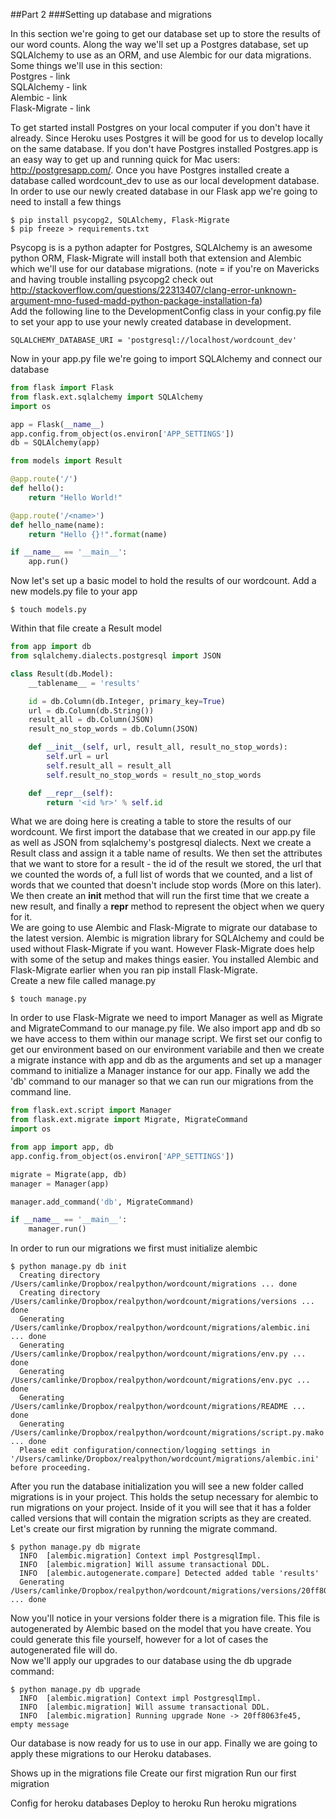 ##Part 2
###Setting up database and migrations

In this section we're going to get our database set up to store the results of our word counts. Along the way we'll set up a Postgres database, set up SQLAlchemy to use as an ORM, and use Alembic for our data migrations.
<br>
Some things we'll use in this section:
<br>
Postgres - link <br>
SQLAlchemy - link <br>
Alembic - link <br>
Flask-Migrate - link <br>

To get started install Postgres on your local computer if you don't have it already. Since Heroku uses Postgres it will be good for us to develop locally on the same database. If you don't have Postgres installed Postgres.app is an easy way to get up and running quick for Mac users: http://postgresapp.com/. Once you have Postgres installed create a database called wordcount_dev to use as our local development database. In order to use our newly created database in our Flask app we're going to need to install a few things
```
$ pip install psycopg2, SQLAlchemy, Flask-Migrate
$ pip freeze > requirements.txt
```
Psycopg is is a python adapter for Postgres, SQLAlchemy is an awesome python ORM, Flask-Migrate will install both that extension and Alembic which we'll use for our database migrations. (note = if you're on Mavericks and having trouble installing psycopg2 check out http://stackoverflow.com/questions/22313407/clang-error-unknown-argument-mno-fused-madd-python-package-installation-fa)
<br>
Add the following line to the DevelopmentConfig class in your config.py file to set your app to use your newly created database in development.
```
SQLALCHEMY_DATABASE_URI = 'postgresql://localhost/wordcount_dev'
```
Now in your app.py file we're going to import SQLAlchemy and connect our database
```python
from flask import Flask
from flask.ext.sqlalchemy import SQLAlchemy
import os

app = Flask(__name__)
app.config.from_object(os.environ['APP_SETTINGS'])
db = SQLAlchemy(app)

from models import Result

@app.route('/')
def hello():
    return "Hello World!"

@app.route('/<name>')
def hello_name(name):
    return "Hello {}!".format(name)

if __name__ == '__main__':
    app.run()
```

Now let's set up a basic model to hold the results of our wordcount. Add a new models.py file to your app
```
$ touch models.py
```
Within that file create a Result model
```python
from app import db
from sqlalchemy.dialects.postgresql import JSON

class Result(db.Model):
    __tablename__ = 'results'

    id = db.Column(db.Integer, primary_key=True)
    url = db.Column(db.String())
    result_all = db.Column(JSON)
    result_no_stop_words = db.Column(JSON)

    def __init__(self, url, result_all, result_no_stop_words):
        self.url = url
        self.result_all = result_all
        self.result_no_stop_words = result_no_stop_words

    def __repr__(self):
        return '<id %r>' % self.id
```
What we are doing here is creating a table to store the results of our wordcount. We first import the database that we created in our app.py file as well as JSON from sqlalchemy's postgresql dialects. Next we create a Result class and assign it a table name of results. We then set the attributes that we want to store for a result - the id of the result we stored, the url that we counted the words of, a full list of words that we counted, and a list of words that we counted that doesn't include stop words (More on this later). We then create an __init__ method that will run the first time that we create a new result, and finally a __repr__ method to represent the object when we query for it.
<br>
We are going to use Alembic and Flask-Migrate to migrate our database to the latest version. Alembic is migration library for SQLAlchemy and could be used without Flask-Migrate if you want. However Flask-Migrate does help with some of the setup and makes things easier. You installed Alembic and Flask-Migrate earlier when you ran pip install Flask-Migrate. 
<br>
Create a new file called manage.py
```
$ touch manage.py
```
In order to use Flask-Migrate we need to import Manager as well as Migrate and MigrateCommand to our manage.py file. We also import app and db so we have access to them within our manage script. We first set our config to get our environment based on our environment variabile and then we create a migrate instance with app and db as the arguments and set up a manager command to initialize a Manager instance for our app. Finally we add the 'db' command to our manager so that we can run our migrations from the command line.

```python
from flask.ext.script import Manager
from flask.ext.migrate import Migrate, MigrateCommand
import os

from app import app, db
app.config.from_object(os.environ['APP_SETTINGS'])

migrate = Migrate(app, db)
manager = Manager(app)

manager.add_command('db', MigrateCommand)

if __name__ == '__main__':
    manager.run()
```
In order to run our migrations we first must initialize alembic
```
$ python manage.py db init
  Creating directory /Users/camlinke/Dropbox/realpython/wordcount/migrations ... done
  Creating directory /Users/camlinke/Dropbox/realpython/wordcount/migrations/versions ... done
  Generating /Users/camlinke/Dropbox/realpython/wordcount/migrations/alembic.ini ... done
  Generating /Users/camlinke/Dropbox/realpython/wordcount/migrations/env.py ... done
  Generating /Users/camlinke/Dropbox/realpython/wordcount/migrations/env.pyc ... done
  Generating /Users/camlinke/Dropbox/realpython/wordcount/migrations/README ... done
  Generating /Users/camlinke/Dropbox/realpython/wordcount/migrations/script.py.mako ... done
  Please edit configuration/connection/logging settings in '/Users/camlinke/Dropbox/realpython/wordcount/migrations/alembic.ini' before proceeding.
```
After you run the database initialization you will see a new folder called migrations is in your project. This holds the setup necessary for alembic to run migrations on your project. Inside of it you will see that it has a folder called versions that will contain the migration scripts as they are created. Let's create our first migration by running the migrate command.
```
$ python manage.py db migrate
  INFO  [alembic.migration] Context impl PostgresqlImpl.
  INFO  [alembic.migration] Will assume transactional DDL.
  INFO  [alembic.autogenerate.compare] Detected added table 'results'
  Generating /Users/camlinke/Dropbox/realpython/wordcount/migrations/versions/20ff8063fe45_.py ... done
```
Now you'll notice in your versions folder there is a migration file. This file is autogenerated by Alembic based on the model that you have create. You could generate this file yourself, however for a lot of cases the autogenerated file will do.
<br>
Now we'll apply our upgrades to our database using the db upgrade command:
```
$ python manage.py db upgrade
  INFO  [alembic.migration] Context impl PostgresqlImpl.
  INFO  [alembic.migration] Will assume transactional DDL.
  INFO  [alembic.migration] Running upgrade None -> 20ff8063fe45, empty message
```
Our database is now ready for us to use in our app. Finally we are going to apply these migrations to our Heroku databases.

Shows up in the migrations file
Create our first migration
Run our first migration

Config for heroku databases
Deploy to heroku
Run heroku migrations

